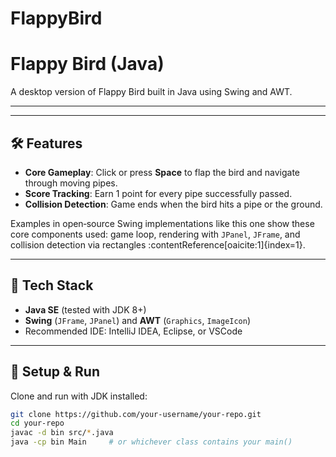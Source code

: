 # FlappyBird
# Flappy Bird (Java)

A desktop version of Flappy Bird built in Java using Swing and AWT.

---

---

## 🛠 Features

- **Core Gameplay**: Click or press **Space** to flap the bird and navigate through moving pipes.
- **Score Tracking**: Earn 1 point for every pipe successfully passed.
- **Collision Detection**: Game ends when the bird hits a pipe or the ground.

Examples in open‑source Swing implementations like this one show these core components used: game loop, rendering with `JPanel`, `JFrame`, and collision detection via rectangles :contentReference[oaicite:1]{index=1}.

---

## 🧩 Tech Stack

- **Java SE** (tested with JDK 8+)
- **Swing** (`JFrame`, `JPanel`) and **AWT** (`Graphics`, `ImageIcon`)
- Recommended IDE: IntelliJ IDEA, Eclipse, or VSCode

---

## 🚀 Setup & Run

Clone and run with JDK installed:

```bash
git clone https://github.com/your-username/your-repo.git
cd your-repo
javac -d bin src/*.java
java -cp bin Main     # or whichever class contains your main()
